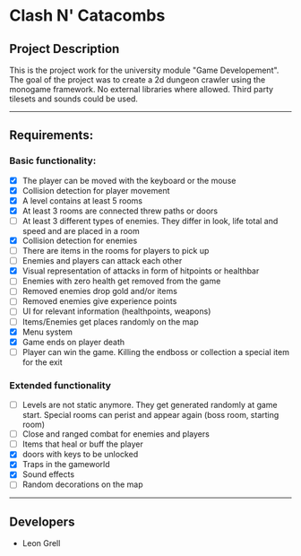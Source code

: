 # Clash N' Catacombs

## Project Description
This is the project work for the university module "Game Developement". The goal of the project was to create a 2d dungeon crawler using the monogame framework. No external libraries where allowed. Third party tilesets and sounds could be used.

---
## Requirements:
### Basic functionality:
- [X] The player can be moved with the keyboard or the mouse
- [X] Collision detection for player movement
- [X] A level contains at least 5 rooms
- [X] At least 3 rooms are connected threw paths or doors
- [ ] At least 3 different types of enemies. They differ in look, life total and speed and are placed in a room
- [X] Collision detection for enemies
- [ ] There are items in the rooms for players to pick up
- [ ] Enemies and players can attack each other
- [X] Visual representation of attacks in form of hitpoints or healthbar
- [ ] Enemies with zero health get removed from the game
- [ ] Removed enemies drop gold and/or items
- [ ] Removed enemies give experience points
- [ ] UI for relevant information (healthpoints, weapons)
- [ ] Items/Enemies get places randomly on the map
- [X] Menu system
- [x] Game ends on player death
- [ ] Player can win the game. Killing the endboss or collection a special item for the exit
### Extended functionality
- [ ] Levels are not static anymore. They get generated randomly at game start. Special rooms can perist and appear again (boss room, starting room)
- [ ] Close and ranged combat for enemies and players
- [ ] Items that heal or buff the player
- [X] doors with keys to be unlocked
- [X] Traps in the gameworld
- [X] Sound effects
- [ ] Random decorations on the map

---

## Developers
 - Leon Grell
